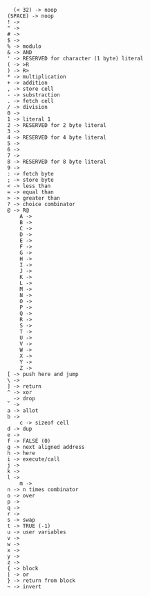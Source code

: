 	  (< 32) -> noop
    (SPACE) -> noop
    ! -> 
    " -> 
    # -> 
    $ -> 
    % -> modulo
    & -> AND
    ' -> RESERVED for character (1 byte) literal
    ( -> >R
    ) -> R>
    * -> multiplication
    + -> addition
    , -> store cell
    - -> substraction
    . -> fetch cell 
    / -> division
    0 -> 
    1 -> literal 1
    2 -> RESERVED for 2 byte literal
    3 -> 
    4 -> RESERVED for 4 byte literal
    5 -> 
    6 -> 
    7 -> 
    8 -> RESERVED for 8 byte literal
    9 -> 
    : -> fetch byte
    ; -> store byte
    < -> less than
    = -> equal than
    > -> greater than
    ? -> choice combinator
    @ -> R@
		A -> 
		B -> 
		C -> 
		D -> 
		E -> 
		F -> 
		G -> 
		H -> 
		I -> 
		J -> 
		K -> 
		L -> 
		M -> 
		N -> 
		O -> 
		P -> 
		Q -> 
		R -> 
		S -> 
		T -> 
		U -> 
		V -> 
		W -> 
		X -> 
		Y -> 
		Z -> 
    [ -> push here and jump
    \ -> 
    ] -> return
    ^ -> xor
    _ -> drop
    ` -> 
    a -> allot
    b -> 
		c -> sizeof cell
    d -> dup
    e -> 
    f -> FALSE (0)
    g -> next aligned address
    h -> here
    i -> execute/call
    j -> 
    k -> 
    l -> 
		m -> 
    n -> n times combinator
    o -> over
    p -> 
    q -> 
    r -> 
    s -> swap
    t -> TRUE (-1)
    u -> user variables
    v -> 
    w -> 
    x -> 
    y -> 
    z -> 
    { -> block
    | -> or
    } -> return from block
    ~ -> invert
